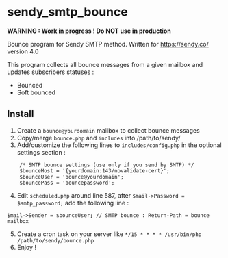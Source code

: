 # sendy_smtp_bounce

**WARNING : Work in progress ! Do NOT use in production**

Bounce program for Sendy SMTP method.
Written for https://sendy.co/ version 4.0

This program collects all bounce messages from a given mailbox and updates subscribers statuses :

- Bounced
- Soft bounced

## Install

1. Create a `bounce@yourdomain` mailbox to collect bounce messages
2. Copy/merge `bounce.php` and `includes` into /path/to/sendy/
3. Add/customize the following lines to `includes/config.php` in the optional settings section :
```
	/* SMTP bounce settings (use only if you send by SMTP) */
	$bounceHost = '{yourdomain:143/novalidate-cert}';
	$bounceUser = 'bounce@yourdomain';
	$bouncePass = 'bouncepassword';
```
4. Edit `scheduled.php` around line 587, after `$mail->Password = $smtp_password;`
add the following line :

`$mail->Sender = $bounceUser; // SMTP bounce : Return-Path = bounce mailbox`

5. Create a cron task on your server like `*/15 * * * * /usr/bin/php /path/to/sendy/bounce.php`
6. Enjoy !
